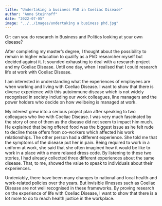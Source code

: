 ```yaml
---
title: "Undertaking a business PhD in Coeliac Disease"
author: "Anne Steinhoff"
date: "2022-07-05"
image: "../../images/undertaking a business phd.jpg"
---
```


Or: can you do research in Business and Politics looking at your own disease?

After completing my master’s degree, I thought about the possibility to remain in higher education to qualify as a PhD researcher myself but decided against it. It sounded exhausting to deal with a research project and my Coeliac Disease. Until one day, when I realised that I could research life at work with Coeliac Disease.

I am interested in understanding what the experiences of employees are when working and living with Coeliac Disease. I want to show that there is diverse experience with this autoimmune disease which is not widely recognised in society including our work colleagues, line managers and the power holders who decide on how wellbeing is managed at work.

My interest grew into a serious project plan after speaking to two colleagues who live with Coeliac Disease. I was very much fascinated by the story of one of them as the disease did not seem to impact him much. He explained that being offered food was the biggest issue as he felt rude to decline those offers from co-workers which affected his work relationships. The other person had a different experience. She told me that the symptoms of the disease put her in pain. Being required to work in a uniform at work, she said that she often imagined how it would be like to work in a place with a more relaxed dress code. By listening to these two stories, I had already collected three different experiences about the same disease. That, to me, showed the value to speak to individuals about their experiences.

Undeniably, there have been many changes to national and local health and work-related policies over the years. But invisible illnesses such as Coeliac Disease are not well recognised in these frameworks. By proving research on the experience of life with Coeliac Disease, I want to show that there is a lot more to do to reach health justice in the workplace.


